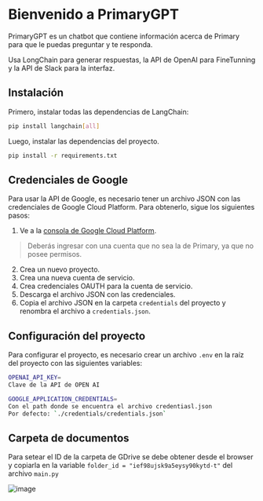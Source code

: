 # Bienvenido a PrimaryGPT

PrimaryGPT es un chatbot que contiene información acerca de Primary para que le puedas preguntar y te responda.

Usa LongChain para generar respuestas, la API de OpenAI para FineTunning y la API de Slack para la interfaz.

## Instalación

Primero, instalar todas las dependencias de LangChain:

```bash
pip install langchain[all]
```

Luego, instalar las dependencias del proyecto.

```bash
pip install -r requirements.txt
```

## Credenciales de Google

Para usar la API de Google, es necesario tener un archivo JSON con las credenciales de Google Cloud Platform. Para obtenerlo, sigue los siguientes pasos:

1. Ve a la [consola de Google Cloud Platform](https://console.cloud.google.com/). 
> Deberás ingresar con una cuenta que no sea la de Primary, ya que no posee permisos.
2. Crea un nuevo proyecto.
3. Crea una nueva cuenta de servicio.
4. Crea credenciales OAUTH para la cuenta de servicio.
5. Descarga el archivo JSON con las credenciales.
6. Copia el archivo JSON en la carpeta `credentials` del proyecto y renombra el archivo a `credentials.json`. 

## Configuración del proyecto

Para configurar el proyecto, es necesario crear un archivo `.env` en la raíz del proyecto con las siguientes variables:

```bash
OPENAI_API_KEY= 
Clave de la API de OPEN AI

GOOGLE_APPLICATION_CREDENTIALS=
Con el path donde se encuentra el archivo credentiasl.json 
Por defecto: `./credentials/credentials.json`

```

## Carpeta de documentos
Para setear el ID de la carpeta de GDrive se debe obtener desde el browser y copiarla en la variable `folder_id = "ief98ujsk9a5eysy90kytd-t"` del archivo `main.py`

![image](https://www.haihai.ai/content/images/2023/05/Screenshot-2023-05-26-at-9.32.33-AM.png)